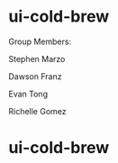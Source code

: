 # ui-cold-brew

Group Members:

Stephen Marzo

Dawson Franz

Evan Tong

Richelle Gomez
# ui-cold-brew
